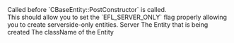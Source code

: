 <function name="HolyLib:PostEntityConstructor" parent="" type="hook">
	<description>
		Called before `CBaseEntity::PostConstructor` is called.<br>
		This should allow you to set the `EFL_SERVER_ONLY` flag properly allowing you to create serverside-only entities.
		<added version="0.6"></added>
	</description>
	<realm>Server</realm>
	<args>
		<arg name="ent" type="Entity">The Entity that is being created</arg>
		<arg name="className" type="string">The className of the Entity</arg>
	</args>
</function>